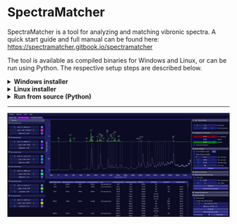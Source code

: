 # SpectraMatcher

SpectraMatcher is a tool for analyzing and matching vibronic spectra. A quick start guide and full manual can be found here: https://spectramatcher.gitbook.io/spectramatcher

The tool is available as compiled binaries for Windows and Linux, or can be run using Python. The respective setup steps are described below.


<details><summary><strong>Windows installer</strong></summary>

SpectraMatcher is compatible with **Windows 7 and above**.

To install:

1. Download the latest installer from the [`windows_installer/`](windows_installer/) folder of this repository.
2. Run the `.exe` file and follow the prompts.

That's it — no Python or dependencies required.  
Once installed, you can launch SpectraMatcher from the Start Menu or by double-clicking `.smp` project files.

> 💡 If you encounter a warning from Windows SmartScreen, choose “More info” → “Run anyway”.

---


</details>


<details><summary><strong>Linux installer</strong></summary>

The provided SpectraMatcher binary requries **glibc version 2.31 or newer** (typically available on Ubuntu 20.04+, Debian 11+, Fedora 32+, and most other Linux distributions released since 2020).


Download the installer [linux_installer/SpectraMatcher_Linux_Installer_1.1.0.zip](linux_installer/SpectraMatcher_Linux_Installer_1.1.0.zip) and follow these steps:

1. Unzip the archive:

```bash
   unzip SpectraMatcher_Linux.zip
   cd SpectraMatcher_Linux
```
2. Make the installer executable:
```bash
   chmod +x install_spectramatcher.sh
```
3. Run the installer with root permissions:
```bash
   sudo ./install_spectramatcher.sh
```
   This will:
   - Copy the application to /opt/SpectraMatcher
   - Install launcher and icon
   - Register the `.smp` file extension
   - Create a menu entry and optional desktop shortcut

You can then simply start SpectraMatcher through the start menu / desktop icon, through the console using ```/opt/SpectraMatcher/SpectraMatcher```, or directly open ```.smp``` SpectraMatcher project files.

---
</details>

<details><summary><strong>Run from source (Python)</strong></summary>

SpectraMatcher can also be run directly from source using Python 3.7+  
This is useful if you want to contribute to development or run on platforms not supported by the precompiled installer.

#### 1. Clone the repository
```bash
git clone https://github.com/giogina/SpectraMatcher.git
cd SpectraMatcher
```

#### 2. Install dependencies
<details><summary>Windows setup</summary>
On recent Windows verions, install the required libaries with

```bash
pip install -r requirements/win-latest.txt
```

On Windows 7, only Python 3.7 can be run, which requires specific versions of the dependencies. These libraries can be installed with

```bash
pip install -r requirements/win7.txt
```
Should a library download no longer be available, use the [backup wheels](./backup_wheels_python37/).
Be careful to keep the provided `.dll` files in the main directory, as some might be missing from Windows 7. 

You can then run SpectraMatcher as
```bash
python main.py
```
or open a project file with
```bash
python main.py -open file.smp
```

---
</details>

<details><summary>Linux setup</summary>

Make sure you have the following system dependencies installed first:
```bash
# On Debian/Ubuntu:
sudo apt install python3-tk wmctrl xclip
```
Then install the Python packages:
```bash
pip install -r requirements/unix.txt
```
And run:

```bash
python3 main.py
```

or open a file with
```bash
python3 main.py -open file.smp
```
---
</details>

</details>

---

![](./documentation/screenshot.png)